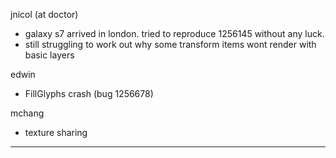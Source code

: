 jnicol (at doctor)
* galaxy s7 arrived in london. tried to reproduce 1256145 without any luck.
* still struggling to work out why some transform items wont render with basic layers



edwin
* FillGlyphs crash (bug 1256678)



mchang
* texture sharing

________________


